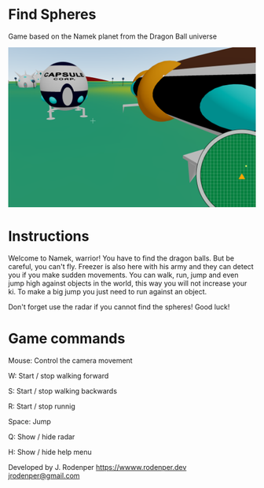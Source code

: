 # Find Spheres

Game based on the Namek planet from the Dragon Ball universe

![alt text](image.png)

# Instructions

Welcome to Namek, warrior! You have to find the dragon balls. But be careful, you can't fly. Freezer is also here with his army and they can detect you if you make sudden movements. You can walk, run, jump and even jump high against objects in the world, this way you will not increase your ki. To make a big jump you just need to run against an object.

Don't forget use the radar if you cannot find the spheres! Good luck!

# Game commands

Mouse: Control the camera movement

W: Start / stop walking forward

S: Start / stop walking backwards

R: Start / stop runnig

Space: Jump

Q: Show / hide radar

H: Show / hide help menu

Developed by J. Rodenper
https://wwww.rodenper.dev
jrodenper@gmail.com
